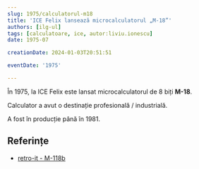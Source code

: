 ```yaml
---
slug: 1975/calculatorul-m18
title: 'ICE Felix lansează microcalculatorul „M-18”'
authors: [ilg-ul]
tags: [calculatoare, ice, autor:liviu.ionescu]
date: 1975-07

creationDate: 2024-01-03T20:51:51

eventDate: '1975'

---
```


În 1975, la ICE Felix este lansat microcalculatorul de 8 biți **M-18**.

<!-- truncate -->

Calculator a avut o destinație profesională / industrială.

A fost în producție până în 1981.

## Referințe

- [retro-it - M-118b](https://retroit.ro/product/m18b/)

